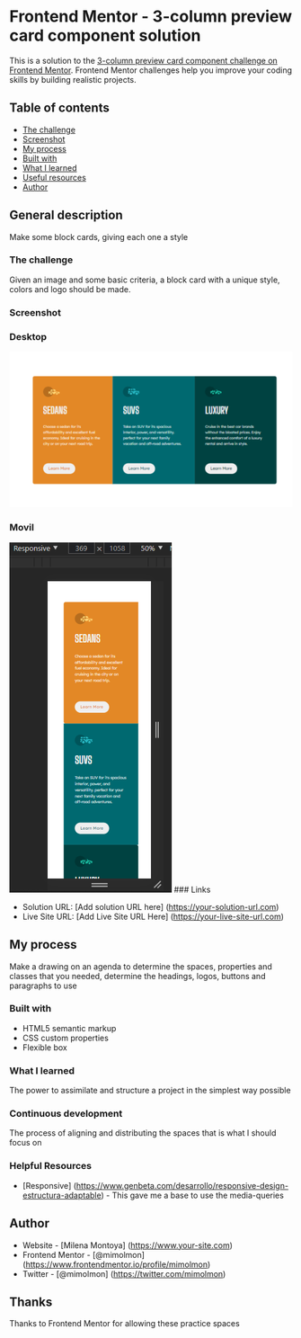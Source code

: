 # Frontend Mentor - 3-column preview card component solution

This is a solution to the [3-column preview card component challenge on Frontend Mentor](https://www.frontendmentor.io/challenges/3column-preview-card-component-pH92eAR2-). Frontend Mentor challenges help you improve your coding skills by building realistic projects. 

## Table of contents

  - [The challenge](#the-challenge)
  - [Screenshot](#screenshot)
  - [My process](#my-process)
  - [Built with](#built-with)
  - [What I learned](#what-i-learned)
  - [Useful resources](#useful-resources)
  - [Author](#author)


## General description
Make some block cards, giving each one a style

### The challenge
Given an image and some basic criteria, a block card with a unique style, colors and logo should be made.


### Screenshot

### Desktop
<img src="./images/reto3cards.png">

### Movil
<img src="./images/cards_movil.png">
### Links

- Solution URL: [Add solution URL here] (https://your-solution-url.com)
- Live Site URL: [Add Live Site URL Here] (https://your-live-site-url.com)

## My process

Make a drawing on an agenda to determine the spaces, properties and classes that you needed, determine the headings, logos, buttons and paragraphs to use

### Built with

- HTML5 semantic markup
- CSS custom properties
- Flexible box

### What I learned

The power to assimilate and structure a project in the simplest way possible

### Continuous development

The process of aligning and distributing the spaces that is what I should focus on


### Helpful Resources

- [Responsive] (https://www.genbeta.com/desarrollo/responsive-design-estructura-adaptable) - This gave me a base to use the media-queries


## Author

- Website - [Milena Montoya] (https://www.your-site.com)
- Frontend Mentor - [@mimolmon] (https://www.frontendmentor.io/profile/mimolmon)
- Twitter - [@mimolmon] (https://twitter.com/mimolmon)


## Thanks

Thanks to Frontend Mentor for allowing these practice spaces